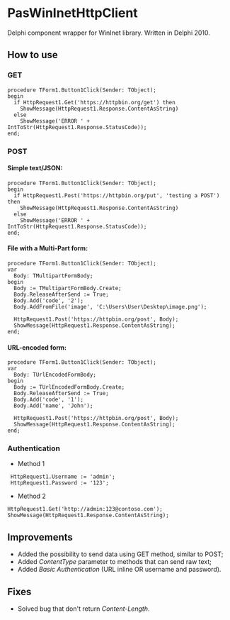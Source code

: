 # PasWinInetHttpClient
Delphi component wrapper for WinInet library. Written in Delphi 2010.

## How to use

### GET
```delphi
procedure TForm1.Button1Click(Sender: TObject);
begin
  if HttpRequest1.Get('https://httpbin.org/get') then
    ShowMessage(HttpRequest1.Response.ContentAsString)
  else
    ShowMessage('ERROR ' + IntToStr(HttpRequest1.Response.StatusCode));
end;
```
### POST
#### Simple text/JSON:
```delphi
procedure TForm1.Button1Click(Sender: TObject);
begin
  if HttpRequest1.Post('https://httpbin.org/put', 'testing a POST') then
    ShowMessage(HttpRequest1.Response.ContentAsString)
  else
    ShowMessage('ERROR ' + IntToStr(HttpRequest1.Response.StatusCode));
end;
```
#### File with a Multi-Part form:
```delphi
procedure TForm1.Button1Click(Sender: TObject);
var
  Body: TMultipartFormBody;
begin
  Body := TMultipartFormBody.Create;
  Body.ReleaseAfterSend := True;
  Body.Add('code', '2');
  Body.AddFromFile('image', 'C:\Users\User\Desktop\image.png');

  HttpRequest1.Post('https://httpbin.org/post', Body);
  ShowMessage(HttpRequest1.Response.ContentAsString);
end;
```
#### URL-encoded form:
```delphi
procedure TForm1.Button1Click(Sender: TObject);
var
  Body: TUrlEncodedFormBody;
begin
  Body := TUrlEncodedFormBody.Create;
  Body.ReleaseAfterSend := True;
  Body.Add('code', '1');
  Body.Add('name', 'John');

  HttpRequest1.Post('https://httpbin.org/post', Body);
  ShowMessage(HttpRequest1.Response.ContentAsString);
end;
```

### Authentication
 - Method 1
 ```delphi
  HttpRequest1.Username := 'admin';
  HttpRequest1.Password := '123';
 ```

 - Method 2
 ```delphi
 HttpRequest1.Get('http://admin:123@contoso.com');
 ShowMessage(HttpRequest1.Response.ContentAsString);
 ```
 
## Improvements
- Added the possibility to send data using GET method, similar to POST;
- Added _ContentType_ parameter to methods that can send raw text;
- Added _Basic Authentication_ (URL inline OR username and password).

## Fixes
- Solved bug that don't return _Content-Length_.
